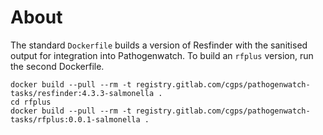 # About
The standard `Dockerfile` builds a version of Resfinder with the sanitised output for integration into Pathogenwatch.
To build an `rfplus` version, run the second Dockerfile.

```
docker build --pull --rm -t registry.gitlab.com/cgps/pathogenwatch-tasks/resfinder:4.3.3-salmonella .
cd rfplus
docker build --pull --rm -t registry.gitlab.com/cgps/pathogenwatch-tasks/rfplus:0.0.1-salmonella .
```
